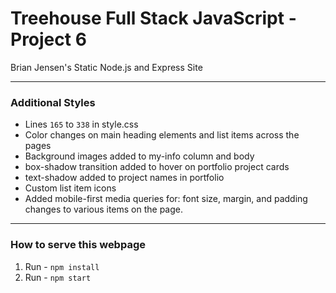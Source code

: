 # Treehouse Full Stack JavaScript - Project 6

Brian Jensen's Static Node.js and Express Site

---

### Additional Styles
* Lines `165` to `338` in style.css
* Color changes on main heading elements and list items across the pages
* Background images added to my-info column and body
* box-shadow transition added to hover on portfolio project cards
* text-shadow added to project names in portfolio
* Custom list item icons
* Added mobile-first media queries for: font size, margin, and padding changes to various items on the page.

---
### How to serve this webpage

1. Run - `npm install`
2. Run - `npm start`